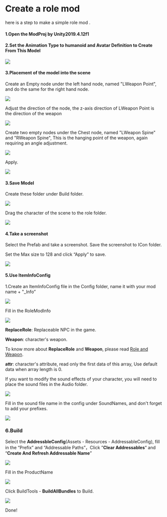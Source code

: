 # Create a role mod



here is a step to make a simple role mod .

#### 1.Open the ModProj by Unity2019.4.12f1



#### 2.Set the Animation Type to humanoid and Avatar Definition to Create From This Model

![](E:\xlua-battletalent-docs\website\docs\tutorials\5.create-a-role-mod\model.png)



#### 3.Placement of the model into the scene

Create an Empty node under the left hand node, named "LWeapon Point", and do the same for the right hand node.

![](E:\xlua-battletalent-docs\website\docs\tutorials\5.create-a-role-mod\weaponpoint.png)

Adjust the direction of the node, the z-axis direction of LWeapon Point is the direction of the weapon

![](E:\xlua-battletalent-docs\website\docs\tutorials\5.create-a-role-mod\setweaponpoint.png)

Create two empty nodes under the Chest node, named "LWeapon Spine" and "RWeapon Spine",  This is the hanging point of the weapon, again requiring an angle adjustment.

![](E:\xlua-battletalent-docs\website\docs\tutorials\5.create-a-role-mod\LWeaponSpine.png)

Apply.

![](E:\xlua-battletalent-docs\website\docs\tutorials\5.create-a-role-mod\Apply.png)





#### 3.Save Model

Create these folder under Build folder.

![](E:\xlua-battletalent-docs\website\docs\tutorials\4.create-a-skin-mod\folder.png)

Drag the character of the scene to the role folder.

![](E:\xlua-battletalent-docs\website\docs\tutorials\5.create-a-role-mod\perfab.png)



#### 4.Take a screenshot

Select the Prefab and take a screenshot. Save the screenshot to ICon folder.

Set the Max size to 128 and click “Apply” to save.

![](E:\xlua-battletalent-docs\website\docs\tutorials\5.create-a-role-mod\screenshot.png)



#### 5.Use ItemInfoConfig

1.Create an ItemInfoConfig file in the Config folder, name it with your mod name + "_Info”

![](E:\xlua-battletalent-docs\website\docs\tutorials\5.create-a-role-mod\iteminfoconfig.png)

Fill in the RoleModInfo

![](E:\xlua-battletalent-docs\website\docs\tutorials\5.create-a-role-mod\filliteminfoconfig.png)

**ReplaceRole**: Replaceable NPC in the game.

**Weapon**: character's weapon.

To know more about **ReplaceRole** and **Weapon**, please read [Role and Weapon](..\details\role-and-weapon.md).



**attr**: character's attribute, read only the first data of this array, Use default data when array length is 0.

If you want to modify the sound effects of your character, you will need to place the sound files in the Audio folder.

![](E:\xlua-battletalent-docs\website\docs\tutorials\4.create-a-skin-mod\soundpath.png)

Fill in the sound file name in the config under SoundNames, and don't forget to add your prefixes.

![](E:\xlua-battletalent-docs\website\docs\tutorials\4.create-a-skin-mod\soundinfo.png)



### 6.Build

Select the **AddressbleConfig**(Assets - Resources - AddressableConfig), fill in the “Prefix” and “Addressable Paths”，Click ”**Clear Addressables**“ and “**Create And Refresh Addressable Name**”

![](E:\xlua-battletalent-docs\website\docs\tutorials\5.create-a-role-mod\addressable.png)

Fill in the ProductName

![](E:\xlua-battletalent-docs\website\docs\tutorials\5.create-a-role-mod\productname.png)

Click BuildTools - **BuildAllBundles** to Build.

![](E:\xlua-battletalent-docs\website\docs\tutorials\4.create-a-skin-mod\buildTool.png)



Done!